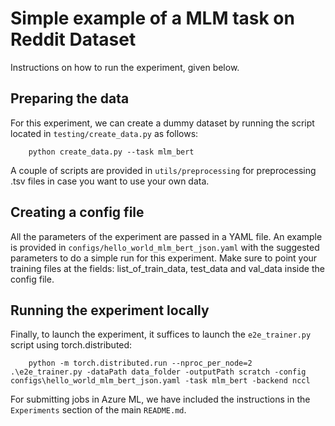 # Simple example of a MLM task on Reddit Dataset

Instructions on how to run the experiment, given below.

## Preparing the data

For this experiment, we can create a dummy dataset by running the 
script located in `testing/create_data.py` as follows:

```code
    python create_data.py --task mlm_bert
```

A couple of scripts are provided in `utils/preprocessing` for preprocessing .tsv files
in case you want to use your own data.

## Creating a config file

All the parameters of the experiment are passed in a YAML file. An example is
provided in `configs/hello_world_mlm_bert_json.yaml` with the suggested parameters
to do a simple run for this experiment. Make sure to point your training files at
the fields: list_of_train_data, test_data and val_data inside the config file.

## Running the experiment locally

Finally, to launch the experiment, it suffices to launch the `e2e_trainer.py`
script using torch.distributed:

```code
    python -m torch.distributed.run --nproc_per_node=2 .\e2e_trainer.py -dataPath data_folder -outputPath scratch -config configs\hello_world_mlm_bert_json.yaml -task mlm_bert -backend nccl
```

For submitting jobs in Azure ML, we have included the instructions in the `Experiments` 
section of the main `README.md`.